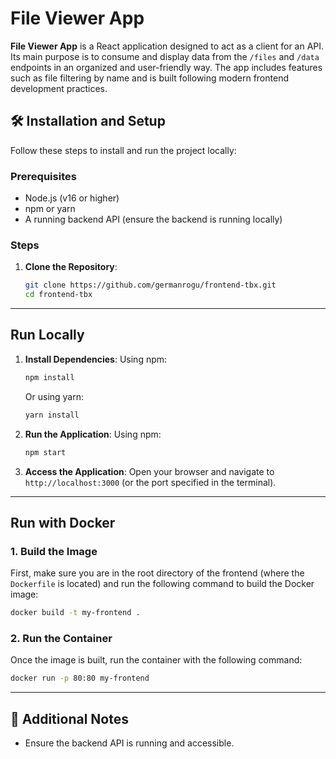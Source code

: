 # File Viewer App

**File Viewer App** is a React application designed to act as a client for an API. Its main purpose is to consume and display data from the `/files` and `/data` endpoints in an organized and user-friendly way. The app includes features such as file filtering by name and is built following modern frontend development practices.

## 🛠️ Installation and Setup

Follow these steps to install and run the project locally:

### Prerequisites

- Node.js (v16 or higher)
- npm or yarn
- A running backend API (ensure the backend is running locally)

### Steps

1. **Clone the Repository**:

   ```bash
   git clone https://github.com/germanrogu/frontend-tbx.git
   cd frontend-tbx
   ```

---

## **Run Locally**

1. **Install Dependencies**:
   Using npm:

   ```bash
   npm install
   ```

   Or using yarn:

   ```bash
   yarn install
   ```

2. **Run the Application**:
   Using npm:

   ```bash
   npm start
   ```

3. **Access the Application**:
   Open your browser and navigate to `http://localhost:3000` (or the port specified in the terminal).

---

## **Run with Docker**

### **1. Build the Image**

First, make sure you are in the root directory of the frontend (where the `Dockerfile` is located) and run the following command to build the Docker image:

```bash
docker build -t my-frontend .
```

### **2. Run the Container**

Once the image is built, run the container with the following command:

```bash
docker run -p 80:80 my-frontend
```

---

## 📄 Additional Notes

- Ensure the backend API is running and accessible.
